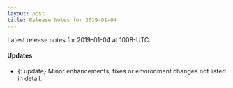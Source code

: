```yaml
---
layout: post
title: Release Notes for 2019-01-04
---
```


Latest release notes for 2019-01-04 at 1008-UTC.

<div class='updates' markdown='1'>

#### Updates

- {:.update} Minor enhancements, fixes or environment changes not listed in detail.

</div>


